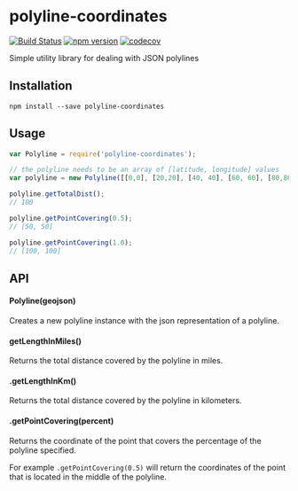 # polyline-coordinates
[![Build Status](https://travis-ci.org/dongy7/polyline-coordinates.svg?branch=master)](https://travis-ci.org/dongy7/polyline-coordinates)
[![npm version](https://badge.fury.io/js/polyline-coordinates.svg)](https://badge.fury.io/js/polyline-coordinates)
[![codecov](https://codecov.io/gh/dongy7/polyline-coordinates/branch/master/graph/badge.svg)](https://codecov.io/gh/dongy7/polyline-coordinates)

Simple utility library for dealing with JSON polylines

## Installation
```npm install --save polyline-coordinates```

## Usage
```js
var Polyline = require('polyline-coordinates');

// the polyline needs to be an array of [latitude, longitude] values
var polyline = new Polyline([[0,0], [20,20], [40, 40], [60, 60], [80,80], [100, 100]]);

polyline.getTotalDist();
// 100

polyline.getPointCovering(0.5);
// [50, 50]

polyline.getPointCovering(1.0);
// [100, 100]
```

## API
#### Polyline(geojson)
Creates a new polyline instance with the json representation of a polyline.

#### getLengthInMiles()
Returns the total distance covered by the polyline in miles.

#### .getLengthInKm()
Returns the total distance covered by the polyline in kilometers.

#### .getPointCovering(percent)
Returns the coordinate of the point that covers the percentage of the
polyline specified.

For example `.getPointCovering(0.5)` will return the coordinates of the point
that is located in the middle of the polyline.